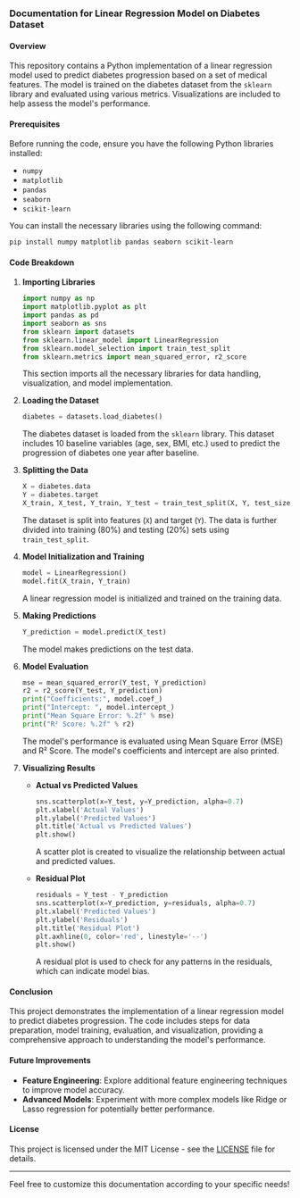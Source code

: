 ### Documentation for Linear Regression Model on Diabetes Dataset

#### Overview
This repository contains a Python implementation of a linear regression model used to predict diabetes progression based on a set of medical features. The model is trained on the diabetes dataset from the `sklearn` library and evaluated using various metrics. Visualizations are included to help assess the model's performance.

#### Prerequisites
Before running the code, ensure you have the following Python libraries installed:
- `numpy`
- `matplotlib`
- `pandas`
- `seaborn`
- `scikit-learn`

You can install the necessary libraries using the following command:
```bash
pip install numpy matplotlib pandas seaborn scikit-learn
```

#### Code Breakdown

1. **Importing Libraries**
   ```python
   import numpy as np
   import matplotlib.pyplot as plt
   import pandas as pd
   import seaborn as sns
   from sklearn import datasets
   from sklearn.linear_model import LinearRegression
   from sklearn.model_selection import train_test_split
   from sklearn.metrics import mean_squared_error, r2_score
   ```
   This section imports all the necessary libraries for data handling, visualization, and model implementation.

2. **Loading the Dataset**
   ```python
   diabetes = datasets.load_diabetes()
   ```
   The diabetes dataset is loaded from the `sklearn` library. This dataset includes 10 baseline variables (age, sex, BMI, etc.) used to predict the progression of diabetes one year after baseline.

3. **Splitting the Data**
   ```python
   X = diabetes.data
   Y = diabetes.target
   X_train, X_test, Y_train, Y_test = train_test_split(X, Y, test_size=0.2, random_state=42)
   ```
   The dataset is split into features (`X`) and target (`Y`). The data is further divided into training (80%) and testing (20%) sets using `train_test_split`.

4. **Model Initialization and Training**
   ```python
   model = LinearRegression()
   model.fit(X_train, Y_train)
   ```
   A linear regression model is initialized and trained on the training data.

5. **Making Predictions**
   ```python
   Y_prediction = model.predict(X_test)
   ```
   The model makes predictions on the test data.

6. **Model Evaluation**
   ```python
   mse = mean_squared_error(Y_test, Y_prediction)
   r2 = r2_score(Y_test, Y_prediction)
   print("Coefficients:", model.coef_)
   print("Intercept: ", model.intercept_)
   print("Mean Square Error: %.2f" % mse)
   print("R² Score: %.2f" % r2)
   ```
   The model's performance is evaluated using Mean Square Error (MSE) and R² Score. The model's coefficients and intercept are also printed.

7. **Visualizing Results**
   - **Actual vs Predicted Values**
     ```python
     sns.scatterplot(x=Y_test, y=Y_prediction, alpha=0.7)
     plt.xlabel('Actual Values')
     plt.ylabel('Predicted Values')
     plt.title('Actual vs Predicted Values')
     plt.show()
     ```
     A scatter plot is created to visualize the relationship between actual and predicted values.

   - **Residual Plot**
     ```python
     residuals = Y_test - Y_prediction
     sns.scatterplot(x=Y_prediction, y=residuals, alpha=0.7)
     plt.xlabel('Predicted Values')
     plt.ylabel('Residuals')
     plt.title('Residual Plot')
     plt.axhline(0, color='red', linestyle='--')
     plt.show()
     ```
     A residual plot is used to check for any patterns in the residuals, which can indicate model bias.

#### Conclusion
This project demonstrates the implementation of a linear regression model to predict diabetes progression. The code includes steps for data preparation, model training, evaluation, and visualization, providing a comprehensive approach to understanding the model's performance.

#### Future Improvements
- **Feature Engineering**: Explore additional feature engineering techniques to improve model accuracy.
- **Advanced Models**: Experiment with more complex models like Ridge or Lasso regression for potentially better performance.

#### License
This project is licensed under the MIT License - see the [LICENSE](LICENSE) file for details.

---

Feel free to customize this documentation according to your specific needs!
